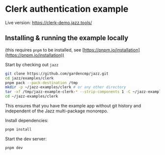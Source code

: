 # Clerk authentication example

Live version: https://clerk-demo.jazz.tools/

## Installing & running the example locally

(this requires `pnpm` to be installed, see [https://pnpm.io/installation](https://pnpm.io/installation))

Start by checking out `jazz`

```bash
git clone https://github.com/gardencmp/jazz.git
cd jazz/examples/clerk
pnpm pack --pack-destination /tmp
mkdir -p ~/jazz-examples/clerk # or any other directory
tar -xf /tmp/jazz-example-clerk-* --strip-components 1 -C ~/jazz-examples/clerk
cd ~/jazz-examples/clerk
```

This ensures that you have the example app without git history and independent of the Jazz multi-package monorepo.

Install dependencies:

```bash
pnpm install
```

Start the dev server:

```bash
pnpm dev
```
